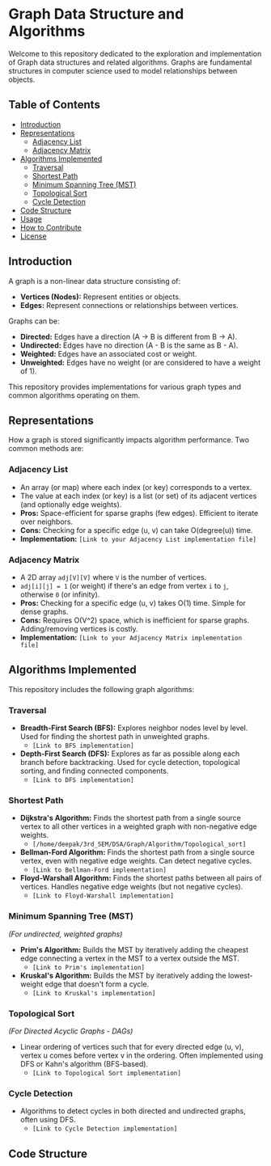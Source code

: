 # Graph Data Structure and Algorithms

Welcome to this repository dedicated to the exploration and implementation of Graph data structures and related algorithms. Graphs are fundamental structures in computer science used to model relationships between objects.

## Table of Contents

- [Introduction](#introduction)
- [Representations](#representations)
  - [Adjacency List](#adjacency-list)
  - [Adjacency Matrix](#adjacency-matrix)
- [Algorithms Implemented](#algorithms-implemented)
  - [Traversal](#traversal)
  - [Shortest Path](#shortest-path)
  - [Minimum Spanning Tree (MST)](#minimum-spanning-tree-mst)
  - [Topological Sort](#topological-sort)
  - [Cycle Detection](#cycle-detection)
- [Code Structure](#code-structure)
- [Usage](#usage)
- [How to Contribute](#how-to-contribute)
- [License](#license)

## Introduction

A graph is a non-linear data structure consisting of:
- **Vertices (Nodes):** Represent entities or objects.
- **Edges:** Represent connections or relationships between vertices.

Graphs can be:
- **Directed:** Edges have a direction (A -> B is different from B -> A).
- **Undirected:** Edges have no direction (A - B is the same as B - A).
- **Weighted:** Edges have an associated cost or weight.
- **Unweighted:** Edges have no weight (or are considered to have a weight of 1).

This repository provides implementations for various graph types and common algorithms operating on them.

## Representations

How a graph is stored significantly impacts algorithm performance. Two common methods are:

### Adjacency List
- An array (or map) where each index (or key) corresponds to a vertex.
- The value at each index (or key) is a list (or set) of its adjacent vertices (and optionally edge weights).
- **Pros:** Space-efficient for sparse graphs (few edges). Efficient to iterate over neighbors.
- **Cons:** Checking for a specific edge (u, v) can take O(degree(u)) time.
- **Implementation:** `[Link to your Adjacency List implementation file]`

### Adjacency Matrix
- A 2D array `adj[V][V]` where `V` is the number of vertices.
- `adj[i][j] = 1` (or weight) if there's an edge from vertex `i` to `j`, otherwise `0` (or infinity).
- **Pros:** Checking for a specific edge (u, v) takes O(1) time. Simple for dense graphs.
- **Cons:** Requires O(V^2) space, which is inefficient for sparse graphs. Adding/removing vertices is costly.
- **Implementation:** `[Link to your Adjacency Matrix implementation file]`

## Algorithms Implemented

This repository includes the following graph algorithms:

### Traversal
- **Breadth-First Search (BFS):** Explores neighbor nodes level by level. Used for finding the shortest path in unweighted graphs.
  - `[Link to BFS implementation]`
- **Depth-First Search (DFS):** Explores as far as possible along each branch before backtracking. Used for cycle detection, topological sorting, and finding connected components.
  - `[Link to DFS implementation]`

### Shortest Path
- **Dijkstra's Algorithm:** Finds the shortest path from a single source vertex to all other vertices in a weighted graph with non-negative edge weights.
  - `[/home/deepak/3rd_SEM/DSA/Graph/Algorithm/Topological_sort]`
- **Bellman-Ford Algorithm:** Finds the shortest path from a single source vertex, even with negative edge weights. Can detect negative cycles.
  - `[Link to Bellman-Ford implementation]`
- **Floyd-Warshall Algorithm:** Finds the shortest paths between all pairs of vertices. Handles negative edge weights (but not negative cycles).
  - `[Link to Floyd-Warshall implementation]`

### Minimum Spanning Tree (MST)
*(For undirected, weighted graphs)*
- **Prim's Algorithm:** Builds the MST by iteratively adding the cheapest edge connecting a vertex in the MST to a vertex outside the MST.
  - `[Link to Prim's implementation]`
- **Kruskal's Algorithm:** Builds the MST by iteratively adding the lowest-weight edge that doesn't form a cycle.
  - `[Link to Kruskal's implementation]`

### Topological Sort
*(For Directed Acyclic Graphs - DAGs)*
- Linear ordering of vertices such that for every directed edge (u, v), vertex u comes before vertex v in the ordering. Often implemented using DFS or Kahn's algorithm (BFS-based).
  - `[Link to Topological Sort implementation]`

### Cycle Detection
- Algorithms to detect cycles in both directed and undirected graphs, often using DFS.
  - `[Link to Cycle Detection implementation]`

## Code Structure


